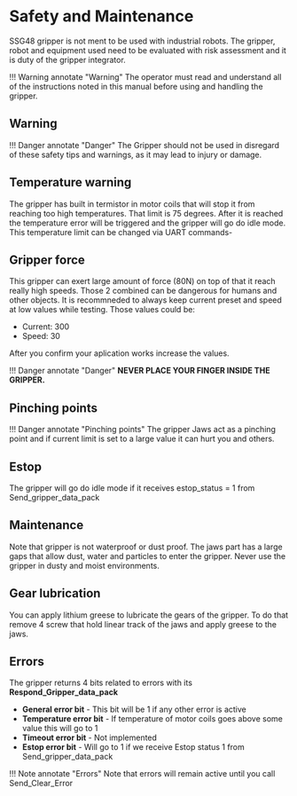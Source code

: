 # **Safety and Maintenance**

SSG48 gripper is not ment to be used with industrial robots. The gripper, robot and equipment used need to be evaluated with risk assessment and it is duty of the gripper integrator.

!!! Warning annotate "Warning" 
    The operator must read and understand all of the instructions noted in this manual before using and handling the gripper.

## **Warning**
!!! Danger annotate "Danger"
    The Gripper should not be used in disregard of these safety tips and warnings, as it may lead to injury or damage.

## **Temperature warning**

The gripper has built in termistor in motor coils that will stop it from reaching too high temperatures. That limit is 75 degrees. After it is reached the temperature error will be triggered and the gripper will go do idle mode. This temperature limit can be changed via UART commands-

## **Gripper force**

This gripper can exert large amount of force (80N) on top of that it reach really high speeds.
Those 2 combined can be dangerous for humans and other objects. It is recommneded to always keep current preset and speed at low values while testing. Those values could be:

* Current: 300
* Speed: 30

After you confirm your aplication works increase the values.

!!! Danger annotate "Danger" 
    **NEVER PLACE YOUR FINGER INSIDE THE GRIPPER.**

## **Pinching points**

!!! Danger annotate "Pinching points" 
    The gripper Jaws act as a pinching point and if current limit is set to a large value it can hurt you and others.

## **Estop**

The gripper will go do idle mode if it receives estop_status = 1 from Send_gripper_data_pack

## **Maintenance**

Note that gripper is not waterproof or dust proof. The jaws part has a large gaps that allow dust, water and particles to enter the gripper. Never use the gripper in dusty and moist environments. 

## **Gear lubrication**

You can apply lithium greese to lubricate the gears of the gripper. To do that remove 4 screw that hold linear track of the jaws and apply greese to the jaws.

## **Errors**

The gripper returns 4 bits related to errors with its **Respond_Gripper_data_pack**

* **General error bit** - This bit will be 1 if any other error is active
* **Temperature error bit** - If temperature of motor coils goes above some value this will go to 1
* **Timeout error bit** - Not implemented
* **Estop error bit** - Will go to 1 if we receive Estop status 1 from Send_gripper_data_pack

!!! Note annotate "Errors" 
    Note that errors will remain active until you call Send_Clear_Error
